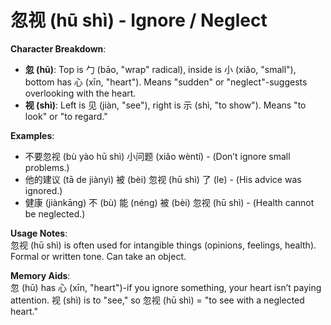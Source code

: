 # **忽视 (hū shì) - Ignore / Neglect**

**Character Breakdown**:  
- **忽 (hū)**: Top is 勹 (bāo, "wrap" radical), inside is 小 (xiǎo, "small"), bottom has 心 (xīn, "heart"). Means "sudden" or "neglect"-suggests overlooking with the heart.  
- **视 (shì)**: Left is 见 (jiàn, "see"), right is 示 (shì, "to show"). Means "to look" or "to regard."

**Examples**:  
- 不要忽视 (bù yào hū shì) 小问题 (xiǎo wèntí) - (Don’t ignore small problems.)  
- 他的建议 (tā de jiànyì) 被 (bèi) 忽视 (hū shì) 了 (le) - (His advice was ignored.)  
- 健康 (jiànkāng) 不 (bù) 能 (néng) 被 (bèi) 忽视 (hū shì) - (Health cannot be neglected.)

**Usage Notes**:  
忽视 (hū shì) is often used for intangible things (opinions, feelings, health). Formal or written tone. Can take an object.

**Memory Aids**:  
忽 (hū) has 心 (xīn, "heart")-if you ignore something, your heart isn’t paying attention. 视 (shì) is to "see," so 忽视 (hū shì) = "to see with a neglected heart."